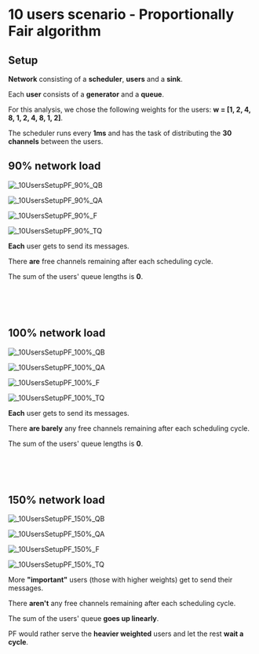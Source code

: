 # 10 users scenario - Proportionally Fair algorithm

## Setup

**Network** consisting of a **scheduler**, **users** and a **sink**.

Each **user** consists of a **generator** and a **queue**.
  
For this analysis, we chose the following weights for the users: **w = [1, 2, 4, 8, 1, 2, 4, 8, 1, 2]**.

The scheduler runs every **1ms** and has the task of distributing the **30 channels** between the users. 

## 90% network load

![_10UsersSetupPF_90%_QB](./Network%20load%2090%25/_10UsersSetupPF_90%25_QB.svg)

![_10UsersSetupPF_90%_QA](./Network%20load%2090%25/_10UsersSetupPF_90%25_QA.svg)

![_10UsersSetupPF_90%_F](./Network%20load%2090%25/_10UsersSetupPF_90%25_F.svg)

![_10UsersSetupPF_90%_TQ](./Network%20load%2090%25/_10UsersSetupPF_90%25_TQ.svg)

**Each** user gets to send its messages. 

There **are** free channels remaining after each scheduling cycle. 

The sum of the users' queue lengths is **0**.

<br/>
<br/>
<br/>

## 100% network load

![_10UsersSetupPF_100%_QB](./Network%20load%20100%25/_10UsersSetupPF_100%25_QB.svg)

![_10UsersSetupPF_100%_QA](./Network%20load%20100%25/_10UsersSetupPF_100%25_QA.svg)

![_10UsersSetupPF_100%_F](./Network%20load%20100%25/_10UsersSetupPF_100%25_F.svg)

![_10UsersSetupPF_100%_TQ](./Network%20load%20100%25/_10UsersSetupPF_100%25_TQ.svg)

**Each** user gets to send its messages. 

There **are barely** any free channels remaining after each scheduling cycle. 

The sum of the users' queue lengths is **0**.

<br/>
<br/>
<br/>

## 150% network load

![_10UsersSetupPF_150%_QB](./Network%20load%20150%25/_10UsersSetupPF_150%25_QB.svg)

![_10UsersSetupPF_150%_QA](./Network%20load%20150%25/_10UsersSetupPF_150%25_QA.svg)

![_10UsersSetupPF_150%_F](./Network%20load%20150%25/_10UsersSetupPF_150%25_F.svg)

![_10UsersSetupPF_150%_TQ](./Network%20load%20150%25/_10UsersSetupPF_150%25_TQ.svg)

More **"important"** users (those with higher weights) get to send their messages. 

There **aren't** any free channels remaining after each scheduling cycle. 

The sum of the users' queue **goes up linearly**.

PF would rather serve the **heavier weighted** users and let the rest **wait a cycle**.

<br/>
<br/>
<br/>
